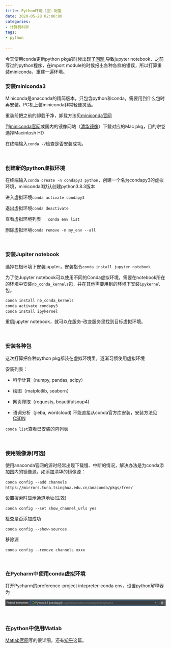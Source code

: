 ```yaml
---
title: Python环境（重）配置
date: 2020-05-28 02:00:00
categories:
- 计算机科学
tags: 
- python

---
```




今天使用conda更新python pkg的时候出现了[问题](https://github.com/conda/conda/issues/9038),导致jupyter notebook、之前写过的python程序，在import module的时候报出各种各样的错误，所以打算重装miniconda，重建一遍环境。<!--more-->

### 安装miniconda3

Miniconda是anaconda的精简版本，只包含python和conda，需要用到什么包时再安装。PC机上装miniconda非常轻便灵活。

重装前把之前的卸载干净，卸载方法见[miniconda官网](https://conda.io/projects/conda/en/latest/user-guide/install/macos.html)

到[miniconda官网](https://docs.conda.io/en/latest/miniconda.html)或国内的镜像网站（[清华镜像](https://mirrors.tuna.tsinghua.edu.cn/anaconda/miniconda/)）下载对应的Mac pkg，目的宗卷选择Macintosh HD

在终端输入`conda -V`检查是否安装成功。

<br/>

### 创建新的python虚拟环境

在终端输入`conda create -n condapy3 python`，创建一个名为condapy3的虚拟环境，miniconda3默认创建python3.8.3版本

进入虚拟环境`conda activate condapy3`

退出虚拟环境`conda deactivate`

查看虚拟环境列表`	conda env list`

删除虚拟环境`conda remove -n my_env --all`

<br/>

### 安装Jupiter notebook

选择在根环境下安装jupyter，安装指令`conda install jupyter notebook`

为了使Jupyter notebook可以使用不同的Conda虚拟环境，需要在notebook所在的环境中安装`nb_conda_kernels`包，并在其他需要用到的环境下安装`ipykernel`包。

```bash
conda install nb_conda_kernels
conda activate condapy3
conda install ipykernel
```

重启jupyter notebook，就可以在服务-改变服务里找到目标虚拟环境。

<br/>

### 安装各种包

这次打算把各种python pkg都装在虚拟环境里，逐渐习惯使用虚拟环境

安装列表：

- 科学计算（numpy, pandas, scipy）

- 绘图（matplotlib, seaborn）

- 网页爬取（requests, beautifulsoup4)

- 语词分析（jieba, wordcloud) 不能直接从conda官方库安装，安装方法见[CSDN](https://blog.csdn.net/zhaohaibo_/article/details/79253740)

`conda list`查看已安装的包列表

<br/>

### 使用镜像源(可选)

使用anaconda官网的源时经常出现下载慢、中断的情况，解决办法是为conda添加国内的镜像源，如添加清华的镜像源：

`conda config --add channels https://mirrors.tuna.tsinghua.edu.cn/anaconda/pkgs/free/`

设置搜索时显示通道地址(生效)

`conda config --set show_channel_urls yes`

检查是否添加成功

`conda config --show-sources`

移除源

`conda config --remove channels xxxx`

<br/>

### 在Pycharm中使用conda虚拟环境

打开Pycharm的preference-project intepreter-conda env，设置python解释器为

![](/images/image-20200528015900321.png)

<br/>

### 在python中使用Matlab

[Matlab官网](https://ww2.mathworks.cn/help/matlab/matlab_external/install-the-matlab-engine-for-python.html)写的很详细，还有[知乎](https://zhuanlan.zhihu.com/p/47655091)这篇。

<br/>

<br/>